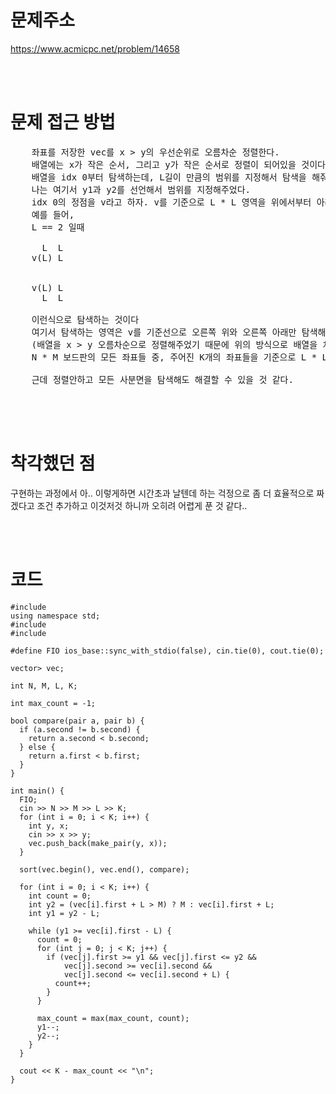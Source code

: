 # 문제주소

https://www.acmicpc.net/problem/14658

<br><br>

# 문제 접근 방법

<pre>
    좌표를 저장한 vec를 x > y의 우선순위로 오름차순 정렬한다.
    배열에는 x가 작은 순서, 그리고 y가 작은 순서로 정렬이 되어있을 것이다.
    배열을 idx 0부터 탐색하는데, L길이 만큼의 범위를 지정해서 탐색을 해줘야한다.
    나는 여기서 y1과 y2를 선언해서 범위를 지정해주었다.
    idx 0의 정점을 v라고 하자. v를 기준으로 L * L 영역을 위에서부터 아래로 내리면서 영역을 탐색한다고 생각하면 쉬울것같다.
    예를 들어, 
    L == 2 일때 

      L  L
    v(L) L

    
    v(L) L
      L  L

    이런식으로 탐색하는 것이다
    여기서 탐색하는 영역은 v를 기준선으로 오른쪽 위와 오른쪽 아래만 탐색해주면 된다. 
    (배열을 x > y 오름차순으로 정렬해주었기 때문에 위의 방식으로 배열을 처음부터 탐색하게되면 결국 
    N * M 보드판의 모든 좌표들 중, 주어진 K개의 좌표들을 기준으로 L * L 영역으로 탐색할 수 있는 모든 영역을 탐색하게 된다.)

    근데 정렬안하고 모든 사분면을 탐색해도 해결할 수 있을 것 같다.

</pre>

<br><br>

# 착각했던 점

구현하는 과정에서 아.. 이렇게하면 시간초과 날텐데 하는 걱정으로 좀 더 효율적으로 짜겠다고 조건 추가하고 이것저것 하니까
오히려 어렵게 푼 것 같다..

<p>

</p>
<br><br>

# 코드

<pre>
<code>#include <iostream>
using namespace std;
#include <algorithm>
#include <vector>

#define FIO ios_base::sync_with_stdio(false), cin.tie(0), cout.tie(0);

vector<pair<int, int>> vec;

int N, M, L, K;

int max_count = -1;

bool compare(pair<int, int> a, pair<int, int> b) {
  if (a.second != b.second) {
    return a.second < b.second;
  } else {
    return a.first < b.first;
  }
}

int main() {
  FIO;
  cin >> N >> M >> L >> K;
  for (int i = 0; i < K; i++) {
    int y, x;
    cin >> x >> y;
    vec.push_back(make_pair(y, x));
  }

  sort(vec.begin(), vec.end(), compare);

  for (int i = 0; i < K; i++) {
    int count = 0;
    int y2 = (vec[i].first + L > M) ? M : vec[i].first + L;
    int y1 = y2 - L;

    while (y1 >= vec[i].first - L) {
      count = 0;
      for (int j = 0; j < K; j++) {
        if (vec[j].first >= y1 && vec[j].first <= y2 &&
            vec[j].second >= vec[i].second &&
            vec[j].second <= vec[i].second + L) {
          count++;
        }
      }

      max_count = max(max_count, count);
      y1--;
      y2--;
    }
  }

  cout << K - max_count << "\n";
}
</code>
</pre>

<br><br>

<p>

</p>
